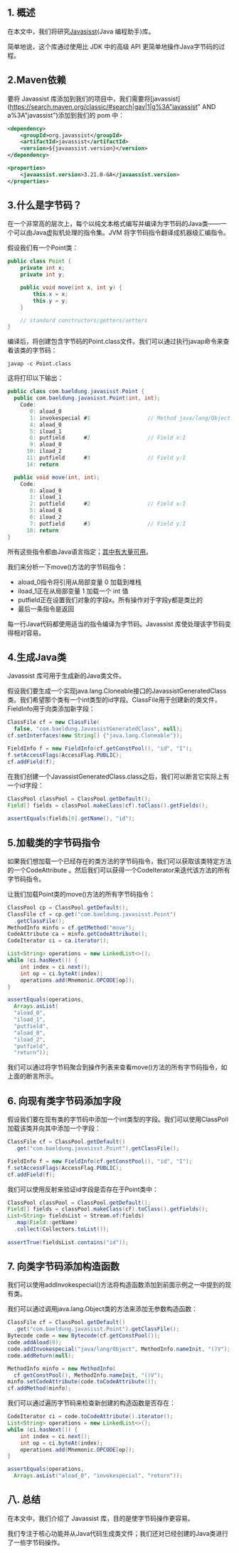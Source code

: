 ## 1. 概述

在本文中，我们将研究[Javasisst](https://jboss-javassist.github.io/javassist/)(Java 编程助手)库。

简单地说，这个库通过使用比 JDK 中的高级 API 更简单地操作Java字节码的过程。

## 2.Maven依赖

要将 Javassist 库添加到我们的项目中，我们需要将[javassist](https://search.maven.org/classic/#search|gav|1|g%3A"javassist" AND a%3A"javassist")添加到我们的 pom 中：

```xml
<dependency>
    <groupId>org.javassist</groupId>
    <artifactId>javassist</artifactId>
    <version>${javaassist.version}</version>
</dependency>

<properties>
    <javaassist.version>3.21.0-GA</javaassist.version>
</properties>
```

## 3.什么是字节码？

在一个非常高的层次上，每个以纯文本格式编写并编译为字节码的Java类——一个可以由Java虚拟机处理的指令集。JVM 将字节码指令翻译成机器级汇编指令。

假设我们有一个Point类：

```java
public class Point {
    private int x;
    private int y;

    public void move(int x, int y) {
        this.x = x;
        this.y = y;
    }

    // standard constructors/getters/setters
}
```

编译后，将创建包含字节码的Point.class文件。我们可以通过执行javap命令来查看该类的字节码：

```shell
javap -c Point.class
```

这将打印以下输出：

```java
public class com.baeldung.javasisst.Point {
  public com.baeldung.javasisst.Point(int, int);
    Code:
       0: aload_0
       1: invokespecial #1                  // Method java/lang/Object."<init>":()V
       4: aload_0
       5: iload_1
       6: putfield      #2                  // Field x:I
       9: aload_0
      10: iload_2
      11: putfield      #3                  // Field y:I
      14: return

  public void move(int, int);
    Code:
       0: aload_0
       1: iload_1
       2: putfield      #2                  // Field x:I
       5: aload_0
       6: iload_2
       7: putfield      #3                  // Field y:I
      10: return
}
```

所有这些指令都由Java语言指定；[其中有大量可用](https://en.wikipedia.org/wiki/Java_bytecode_instruction_listings)。

我们来分析一下move()方法的字节码指令：

-   aload_0指令将引用从局部变量 0 加载到堆栈
-   iload_1正在从局部变量 1 加载一个 int 值
-   putfield正在设置我们对象的字段x。所有操作对于字段y都是类比的
-   最后一条指令是返回

每一行Java代码都使用适当的指令编译为字节码。Javassist 库使处理该字节码变得相对容易。

## 4.生成Java类

Javassist 库可用于生成新的Java类文件。

假设我们要生成一个实现java.lang.Cloneable接口的JavassistGeneratedClass类。我们希望那个类有一个int类型的id字段。ClassFile用于创建新的类文件，FieldInfo用于向类添加新字段：

```java
ClassFile cf = new ClassFile(
  false, "com.baeldung.JavassistGeneratedClass", null);
cf.setInterfaces(new String[] {"java.lang.Cloneable"});

FieldInfo f = new FieldInfo(cf.getConstPool(), "id", "I");
f.setAccessFlags(AccessFlag.PUBLIC);
cf.addField(f);

```

在我们创建一个JavassistGeneratedClass.class之后，我们可以断言它实际上有一个id字段：

```java
ClassPool classPool = ClassPool.getDefault();
Field[] fields = classPool.makeClass(cf).toClass().getFields();
 
assertEquals(fields[0].getName(), "id");
```

## 5.加载类的字节码指令

如果我们想加载一个已经存在的类方法的字节码指令，我们可以获取该类特定方法的一个CodeAttribute 。然后我们可以获得一个CodeIterator来迭代该方法的所有字节码指令。

让我们加载Point类的move()方法的所有字节码指令：

```java
ClassPool cp = ClassPool.getDefault();
ClassFile cf = cp.get("com.baeldung.javasisst.Point")
  .getClassFile();
MethodInfo minfo = cf.getMethod("move");
CodeAttribute ca = minfo.getCodeAttribute();
CodeIterator ci = ca.iterator();

List<String> operations = new LinkedList<>();
while (ci.hasNext()) {
    int index = ci.next();
    int op = ci.byteAt(index);
    operations.add(Mnemonic.OPCODE[op]);
}

assertEquals(operations,
  Arrays.asList(
  "aload_0", 
  "iload_1", 
  "putfield", 
  "aload_0", 
  "iload_2",  
  "putfield", 
  "return"));
```

我们可以通过将字节码聚合到操作列表来查看move()方法的所有字节码指令，如上面的断言所示。

## 6. 向现有类字节码添加字段

假设我们要在现有类的字节码中添加一个int类型的字段。我们可以使用ClassPoll加载该类并向其中添加一个字段：

```java
ClassFile cf = ClassPool.getDefault()
  .get("com.baeldung.javasisst.Point").getClassFile();

FieldInfo f = new FieldInfo(cf.getConstPool(), "id", "I");
f.setAccessFlags(AccessFlag.PUBLIC);
cf.addField(f);

```

我们可以使用反射来验证id字段是否存在于Point类中：

```java
ClassPool classPool = ClassPool.getDefault();
Field[] fields = classPool.makeClass(cf).toClass().getFields();
List<String> fieldsList = Stream.of(fields)
  .map(Field::getName)
  .collect(Collectors.toList());
 
assertTrue(fieldsList.contains("id"));
```

## 7. 向类字节码添加构造函数

我们可以使用addInvokespecial()方法将构造函数添加到前面示例之一中提到的现有类。

我们可以通过调用java.lang.Object类的<init>方法来添加无参数构造函数：

```java
ClassFile cf = ClassPool.getDefault()
  .get("com.baeldung.javasisst.Point").getClassFile();
Bytecode code = new Bytecode(cf.getConstPool());
code.addAload(0);
code.addInvokespecial("java/lang/Object", MethodInfo.nameInit, "()V");
code.addReturn(null);

MethodInfo minfo = new MethodInfo(
  cf.getConstPool(), MethodInfo.nameInit, "()V");
minfo.setCodeAttribute(code.toCodeAttribute());
cf.addMethod(minfo);
```

我们可以通过遍历字节码来检查新创建的构造函数是否存在：

```java
CodeIterator ci = code.toCodeAttribute().iterator();
List<String> operations = new LinkedList<>();
while (ci.hasNext()) {
    int index = ci.next();
    int op = ci.byteAt(index);
    operations.add(Mnemonic.OPCODE[op]);
}

assertEquals(operations,
  Arrays.asList("aload_0", "invokespecial", "return"));
```

## 八. 总结

在本文中，我们介绍了 Javassist 库，目的是使字节码操作更容易。

我们专注于核心功能并从Java代码生成类文件；我们还对已经创建的Java类进行了一些字节码操作。